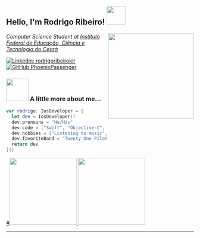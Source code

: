 <h2> Hello, I'm Rodrigo Ribeiro! <img src="https://media.giphy.com/media/3owyplYLWlGFQk9mF2/source.gif?cid=ecf05e47pttbcj7dxt5xing8piv3mn74emog85qui3bm3f4w&rid=source.gif&ct=s" width="50"></h2>
<img align='right' src="https://media.giphy.com/media/5bo9in06u6OechEiGH/source.gif?cid=ecf05e47kafjn5678ldyv3q45pkts9sed527hnt3b2wcfom9&rid=source.gif&ct=ts" width="230">
<p><em>Computer Science Student at <a href="https://ifce.edu.br">Instituto Federal de Educação, Ciência e Tecnologia do Ceará
</em></p>

[![Linkedin: rodrigoribeiroklr](https://img.shields.io/badge/-rodrigoribeiroklr-blue?style=flat-square&logo=Linkedin&logoColor=white&link=https://www.linkedin.com/in/rodrigoribeiroklr//)](https://www.linkedin.com/in/rodrigoribeiroklr/)
[![GitHub PhoenixPassenger](https://img.shields.io/github/followers/PhoenixPassenger?label=follow&style=social)](https://github.com/PhoenixPassenger)


### <img src="https://media.giphy.com/media/5eLDrEaRGHegx2FeF2/source.gif?cid=ecf05e47y591jhbihjh98f1upwk10pa7j2i2lbs3lg2ohw6p&rid=source.gif&ct=s" width="60"> A little more about me...  

```swift
var rodrigo: IosDeveloper = {
  let dev = IosDeveloper()
  dev.pronouns = "He/His"
  dev.code = ["Swift", "Objective-C", "Javascript", "Typescript", "Python"]
  dev.hobbies = ["Listening to music", "Playing computer games", "Playing board games", "D&D", "Cooking"]
  dev.favoriteBand = "Twenty One Pilots"
  return dev
}()
```

 <div>
  <a href="https://github.com/PhoenixPassenger">
  #<img height="180em" src="https://github-readme-stats.vercel.app/api?username=PhoenixPassenger&show_icons=true&theme=tokyonight&include_all_commits=true&count_private=true"/>
  <img height="180em" src="https://github-readme-stats.vercel.app/api/top-langs/?username=PhoenixPassenger&layout=compact&langs_count=7&theme=tokyonight&hide=html"/>
</div>

---
